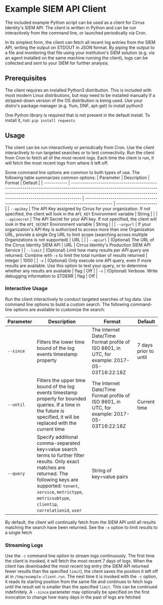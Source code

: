 # Example SIEM API Client

The included example Python script can be used as a client for Cirrus Identity's SIEM API. The client is written in Python and can be run interactively from the command line, or launched periodically via Cron.

In its simplest form, the client can fetch all recent log entries from the SIEM API, writing the output on STDOUT in JSON format. By piping the output to a file and monitoring that file using your institution's SIEM solution (e.g. via an agent installed on the same machine running the client), logs can be collected and sent to your SIEM for further analysis.

## Prerequisites

The client requires an installed Python3 distribution. This is included with most modern Linux distributions, but may need to be installed manually if a stripped-down version of the OS distribution is being used. Use your distro's package manager (e.g. Yum, DNF, apt-get) to install python3

One Python library is required that is not present in the default install. To install it, run:
`pip install requests`

## Usage

The client can be run interactively or periodically from Cron. Use the client interactively to run targeted searches or to test connectivity. Run the client from Cron to fetch all of the most recent logs. Each time the client is run, it will fetch the most recent logs from where it left off.

Some command line options are common to both types of use. The following table summarizes common options:
| Parameter | Description | Format | Default |
| ------------ | ----------------------------------------------------------------------------------------------------------------------------------------------------------------------------------------------------------------------------------------------- | -------------------------------------------------------------------------------------------- | --------------------- |
| `--apikey` | The API Key assigned by Cirrus for your organization. If not specified, the client will look in the `API_KEY` Environment variable | String | |
| `--apisecret` | The API Secret for your API key. If not specified, the client will look in the `API_SECRET` Environment variable | String | |
| `--orgurl` | If your organization's API Key is authorized to access more than one Organization URL, provide a single Org URL to limit scope (searching across multiple Organizations is not supported) | URL | |
| `--apiurl` | (Optional) The URL of the Cirrus Identity SIEM API | URL | Cirrus Identity's Production SIEM API Service |
| `--limit` | (Optional) Limit how many results _per API query_ are returned. Combine with `-x` to limit the total number of results returned | Integer | 1000 |
| `-x` | (Optional) Only execute one API query, even if more results are available. Use this option to test your query, or to determine whether any results are available | flag | Off |
| `-v` | (Optional) Verbose. Write debugging information to STDERR | flag | Off |

### Interactive Usage

Run the client interactively to conduct targeted searches of log data. Use command line options to build a custom search.
The following command-line options are available to customize the search:

| Parameter | Description                                                                                                                                                                                                                                     | Format                                                                                       | Default               |
| --------- | ----------------------------------------------------------------------------------------------------------------------------------------------------------------------------------------------------------------------------------------------- | -------------------------------------------------------------------------------------------- | --------------------- |
| `--since` | Filters the lower time bound of the log events timestamp property                                                                                                                                                                               | The Internet Date/Time Format profile of ISO 8601, in UTC, for example: 2017-05-03T16:22:18Z | 7 days prior to until |
| `--until` | Filters the upper time bound of the log events timestamp property for bounded queries. If a time in the future is specified, it will be replaced with the current time                                                                          | The Internet Date/Time Format profile of ISO 8601, in UTC, for example: 2017-05-03T16:22:18Z | Current time          |
| `--query` | Specify additional comma-separated key=value search terms to further filter results. Only exact matches are returned. The following keys are supported: `tenant`, `service`, `metrictype`, `metricsubtype`, `clientip`, `correlationid`, `user` | String of key=value pairs                                                                    |

By default, the client will continually fetch from the SIEM API until all results matching the search have been returned. See the `-x` option to limit results to a single fetch

### Streaming Logs

Use the `-c` command line option to stream logs continuously. The first time the client is invoked, it will fetch the most recent 7 days of logs. When the client has downloaded the most recent log entry (the SIEM API returned fewer results than the specified `limit`), the client saves the position it left off at in `/tmp/example-client.run`. The next time it is invoked with the `-c` option, it reads its starting position from the same file and continues to fetch logs until the result set is smaller than the specified `limit`. This can be continued indefinitely. A `--since` parameter may optionally be specified on the first invocation to change how many days in the past of logs are fetched
